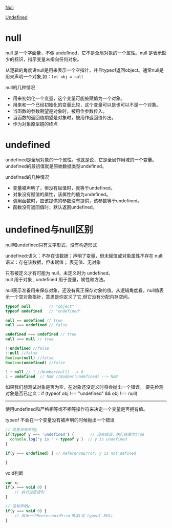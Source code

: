 
[Null](https://developer.mozilla.org/zh-CN/docs/Web/JavaScript/Reference/Global_Objects/Null)

[Undefined](https://developer.mozilla.org/zh-CN/docs/Web/JavaScript/Reference/Global_Objects/undefined)

# null
null 是一个字面量，不像 undefined，它不是全局对象的一个属性。null 是表示缺少的标识，指示变量未指向任何对象。

从逻辑的角度讲null是用来表示一个空指针，并且typeof返回object。通常null是用来声明一个对象,如：```let obj = null ```

null的几种情况
* 用来初始化一个变量，这个变量可能被赋值为一个对象。
* 用来和一个已经初始化的变量比较，这个变量可以是也可以不是一个对象。
* 当函数的参数期望是对象时，被用作参数传入。
* 当函数的返回值期望是对象时，被用作返回值传出。
* 作为对象原型链的终点


# undefined 
undefined是全局对象的一个属性。也就是说，它是全局作用域的一个变量。undefined的最初值就是原始数据类型undefined。

undefined的几种情况
* 变量被声明了，但没有赋值时，就等于undefined。
* 对象没有赋值的属性，该属性的值为undefined。
* 调用函数时，应该提供的参数没有提供，该参数等于undefined。
* 函数没有返回值时，默认返回undefined。

# undefined与null区别
null和undefined只有文字形式，没有构造形式

undefined:语义：不存在该数据；声明了变量，但未赋值或对象属性不存在
null:语义：存在该数据，但未赋值； 表无值、无对象

只有被定义才有可能为 null，未定义时为 undefined。  
null 用于对象 , undefined 用于变量，属性和方法。

null表示准备用来保存对象，还没有真正保存对象的值。从逻辑角度看，null值表示一个空对象指针，意思是你定义了它,但它没有分配内存空间。

```js
typeof null        // "object"
typeof undefined   // "undefined"

null == undefined // true
null === undefined // false

undefined === undefined // true
null === null // true

!!undefined //false
!!null //false
Boolean(null) //false
Boolean(undefined) //false

1 + null // 1 //Number(null) --> 0
1 + undefined  // NaN //Number(undefined) --> NaN
```

如果我们想测试对象是否为空，在对象还没定义时将会抛出一个错误。
要先检测对象是否已定义：if (typeof obj !== "undefined" && obj !== null) 


------

使用undefined和严格相等或不相等操作符来决定一个变量是否拥有值。

typeof 不会在一个变量没有被声明的时候抛出一个错误
```js
// 这里没有声明y
if(typeof y === 'undefined') {       // 没有错误，执行结果为true
  console.log("y is " + typeof y )  // y is undefined
}

if(y === undefined) { // ReferenceError: y is not defined

}
```

void判断  
```js
var x;
if(x === void 0) {
    // 执行这些语句
}

// 没有声明y
if(y === void 0) {
    // 抛出一个RenferenceError错误(与`typeof`相比)
}
```